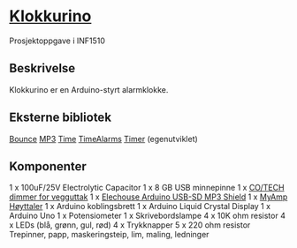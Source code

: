 # [Klokkurino](https://github.com/lassebrenden/klokkurino/)
Prosjektoppgave i INF1510

## Beskrivelse
Klokkurino er en Arduino-styrt alarmklokke. 

## Eksterne bibliotek
[Bounce](http://playground.arduino.cc/code/bounce)
[MP3](http://www.elechouse.com/elechouse/index.php?main_page=product_info&cPath=168_170&products_id=2193)
[Time](http://www.pjrc.com/teensy/td_libs_Time.html)
[TimeAlarms](http://www.pjrc.com/teensy/td_libs_TimeAlarms.html)
[Timer](https://github.com/lassebrenden/klokkurino/tree/master/Documents/Arduino/libraries/Timer) (egenutviklet)

## Komponenter
1 x 100uF/25V Electrolytic Capacitor
1 x 8 GB USB minnepinne
1 x [CO/TECH dimmer for vegguttak](http://www.clasohlson.com/no/Dimmer/36-2337)
1 x [Elechouse Arduino USB-SD MP3 Shield](http://www.elechouse.com/elechouse/index.php?main_page=product_info&cPath=168_170&products_id=2193)
1 x [MyAmp Høyttaler](http://www.coolstuff.no/MyAmp-Hoyttaler)
1 x Arduino koblingsbrett
1 x Arduino Liquid Crystal Display
1 x Arduino Uno
1 x Potensiometer
1 x Skrivebordslampe
4 x 10K ohm resistor
4 x LEDs (blå, grønn, gul, rød)
4 x Trykknapper
5 x 220 ohm resistor
Trepinner, papp, maskeringsteip, lim, maling, ledninger